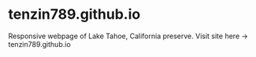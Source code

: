 # tenzin789.github.io
Responsive webpage of Lake Tahoe, California preserve.
Visit site here -> tenzin789.github.io
